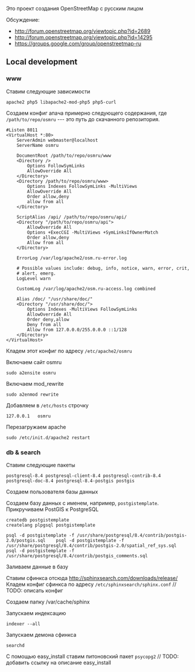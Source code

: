 Это проект создания OpenStreetMap с русским лицом

Обсуждение:
 * http://forum.openstreetmap.org/viewtopic.php?id=2689
 * http://forum.openstreetmap.org/viewtopic.php?id=14295
 * https://groups.google.com/group/openstreetmap-ru


## Local development

### www

Ставим следующие зависимости

    apache2 php5 libapache2-mod-php5 php5-curl

Создаем конфиг апача примерно следующего содержания, где `/path/to/repo/osmru` --- это путь до скачанного репозитория.

```
#Listen 8011
<VirtualHost *:80>
	ServerAdmin webmaster@localhost
	ServerName osmru

	DocumentRoot /path/to/repo/osmru/www
	<Directory />
		Options FollowSymLinks
		AllowOverride All
	</Directory>
	<Directory /path/to/repo/osmru/www>
		Options Indexes FollowSymLinks -MultiViews
		AllowOverride All
		Order allow,deny
		allow from all
	</Directory>

	ScriptAlias /api/ /path/to/repo/osmru/api/
	<Directory "/path/to/repo/osmru/api">
		AllowOverride All
		Options +ExecCGI -MultiViews +SymLinksIfOwnerMatch
		Order allow,deny
		Allow from all
	</Directory>

	ErrorLog /var/log/apache2/osm.ru-error.log

	# Possible values include: debug, info, notice, warn, error, crit,
	# alert, emerg.
	LogLevel warn

	CustomLog /var/log/apache2/osm.ru-access.log combined

    Alias /doc/ "/usr/share/doc/"
    <Directory "/usr/share/doc/">
        Options Indexes -MultiViews FollowSymLinks
        AllowOverride All
        Order deny,allow
        Deny from all
        Allow from 127.0.0.0/255.0.0.0 ::1/128
    </Directory>
</VirtualHost>
```

Кладем этот конфиг по адресу `/etc/apache2/osmru`

Включаем сайт osmru

	sudo a2ensite osmru

Включаем mod_rewrite

	sudo a2enmod rewrite

Добавляем в `/etc/hosts` строчку

	127.0.0.1 	osmru

Перезагружаем apache
    
    sudo /etc/init.d/apache2 restart

### db & search

Ставим следующие пакеты

    postgresql-8.4 postgresql-client-8.4 postgresql-contrib-8.4 postgresql-doc-8.4 postgresql-8.4-postgis postgis

Создаем пользователя базы данных


Создаем базу данных с именем, например, `postgistemplate`. Прикручиваем PostGIS к PostgreSQL

	createdb postgistemplate
	createlang plpgsql postgistemplate

	psql -d postgistemplate -f /usr/share/postgresql/8.4/contrib/postgis-2.0/postgis.sql	psql -d postgistemplate -f /usr/share/postgresql/8.4/contrib/postgis-2.0/spatial_ref_sys.sql
	psql -d postgistemplate -f /usr/share/postgresql/8.4/contrib/postgis_comments.sql

Заливаем данные в базу


Ставим сфинкса отсюда http://sphinxsearch.com/downloads/release/
Кладем конфиг сфинкса по адресу `/etc/sphinxsearch/sphinx.conf` // TODO: описать конфиг

Создаем папку /var/cache/sphinx

Запускаем индексацию

	indexer --all

Запускаем демона сфинкса

	searchd


C помощью easy_install ставим питоновский пакет `psycopg2` // TODO: добавить ссылку на описание easy_install

